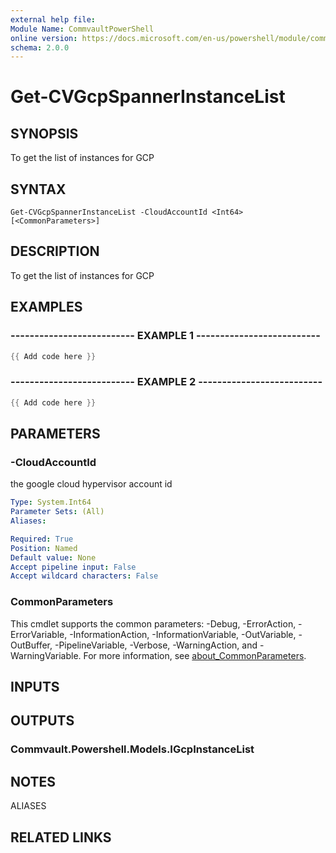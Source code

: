 ```yaml
---
external help file:
Module Name: CommvaultPowerShell
online version: https://docs.microsoft.com/en-us/powershell/module/commvaultpowershell/get-cvgcpspannerinstancelist
schema: 2.0.0
---
```


# Get-CVGcpSpannerInstanceList

## SYNOPSIS
To get the list of instances for GCP

## SYNTAX

```
Get-CVGcpSpannerInstanceList -CloudAccountId <Int64> [<CommonParameters>]
```

## DESCRIPTION
To get the list of instances for GCP

## EXAMPLES

### -------------------------- EXAMPLE 1 --------------------------
```powershell
{{ Add code here }}
```



### -------------------------- EXAMPLE 2 --------------------------
```powershell
{{ Add code here }}
```



## PARAMETERS

### -CloudAccountId
the google cloud hypervisor account id

```yaml
Type: System.Int64
Parameter Sets: (All)
Aliases:

Required: True
Position: Named
Default value: None
Accept pipeline input: False
Accept wildcard characters: False
```

### CommonParameters
This cmdlet supports the common parameters: -Debug, -ErrorAction, -ErrorVariable, -InformationAction, -InformationVariable, -OutVariable, -OutBuffer, -PipelineVariable, -Verbose, -WarningAction, and -WarningVariable. For more information, see [about_CommonParameters](http://go.microsoft.com/fwlink/?LinkID=113216).

## INPUTS

## OUTPUTS

### Commvault.Powershell.Models.IGcpInstanceList

## NOTES

ALIASES

## RELATED LINKS

